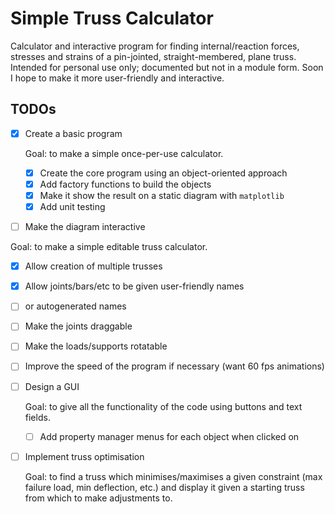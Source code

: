 # Simple Truss Calculator
Calculator and interactive program for finding internal/reaction forces, stresses and strains of a pin-jointed, straight-membered, plane truss.
Intended for personal use only; documented but not in a module form. 
Soon I hope to make it more user-friendly and interactive.

## TODOs

* [x] Create a basic program

  Goal: to make a simple once-per-use calculator.

  * [x] Create the core program using an object-oriented approach
  * [x] Add factory functions to build the objects
  * [x] Make it show the result on a static diagram with `matplotlib`
  * [x] Add unit testing
 
 * [ ] Make the diagram interactive

  Goal: to make a simple editable truss calculator.
  
  * [x] Allow creation of multiple trusses
  * [x] Allow joints/bars/etc to be given user-friendly names
  * [ ] or autogenerated names
  * [ ] Make the joints draggable
  * [ ] Make the loads/supports rotatable
  * [ ] Improve the speed of the program if necessary (want 60 fps animations)


* [ ] Design a GUI

  Goal: to give all the functionality of the code using buttons and text fields.
  
  * [ ] Add property manager menus for each object when clicked on


* [ ] Implement truss optimisation

  Goal: to find a truss which minimises/maximises a given constraint (max failure load, min deflection, etc.) and display it given a starting truss from which to make    adjustments to.
